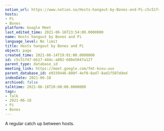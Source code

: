 ```yaml
---
notion_url: https://www.notion.so/Hosts-hangout-by-Bones-and-Pi-c5c51f47bb17444ca802688e5847a127
hosts:
- Pi
- Bones
platform: Google Meet
last_edited_time: 2021-06-16T23:54:00.0000000
name: Hosts hangout by Bones and Pi
language_level: No limit
title: Hosts hangout by Bones and Pi
object: page
created_time: 2021-06-14T19:01:00.0000000
id: c5c51f47-bb17-444c-a802-688e5847a127
parent_type: database_id
meeting_link: https://meet.google.com/fmt-ksxu-uuv
parent_database_id: e9339446-880f-4ef0-8ad7-8ad1f507dded
indexDate: 2021-06-18
archived: false
talktime: 2021-06-18T20:00:00.0000000
tags:
- Talk
- 2021-06-18
- Pi
- Bones
---
```


A regular catch up between hosts.


